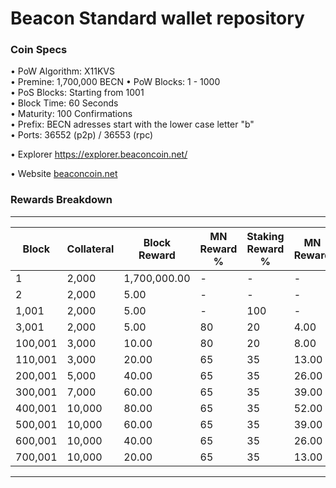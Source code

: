 Beacon Standard wallet repository
=====================================

### Coin Specs

• PoW Algorithm: X11KVS  
• Premine: 1,700,000 BECN
• PoW Blocks: 1 - 1000  
• PoS Blocks: Starting from 1001  
• Block Time: 60 Seconds    
• Maturity: 100 Confirmations  
• Prefix: BECN adresses start with the lower case letter "b"  
• Ports: 36552 (p2p) / 36553 (rpc)

• Explorer https://explorer.beaconcoin.net/

• Website [beaconcoin.net](https://beaconcoin.net/)

### Rewards Breakdown

---

| Block   | Collateral | Block Reward   | MN Reward % | Staking Reward % | MN Reward | Staker Reward |
| ------- | ---------- | -------------- | ----------- | ---------------- | --------- | ------------- |
| 1       | 2,000      | 1,700,000.00   | \-          | \-               | \-        | \-            |
| 2       | 2,000      | 5.00           | \-          | \-               | \-        | \-            |
| 1,001   | 2,000      | 5.00           | \-          | 100              | \-        | 5.00          |
| 3,001   | 2,000      | 5.00           | 80          | 20               | 4.00      | 1.00          |
| 100,001 | 3,000      | 10.00          | 80          | 20               | 8.00      | 2.00          |
| 110,001 | 3,000      | 20.00          | 65          | 35               | 13.00     | 7.00          |
| 200,001 | 5,000      | 40.00          | 65          | 35               | 26.00     | 14.00         |
| 300,001 | 7,000      | 60.00          | 65          | 35               | 39.00     | 21.00         |
| 400,001 | 10,000     | 80.00          | 65          | 35               | 52.00     | 28.00         |
| 500,001 | 10,000     | 60.00          | 65          | 35               | 39.00     | 21.00         |
| 600,001 | 10,000     | 40.00          | 65          | 35               | 26.00     | 14.00         |
| 700,001 | 10,000     | 20.00          | 65          | 35               | 13.00     | 7.00          |

---
